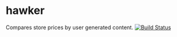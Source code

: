 hawker
======

Compares store prices by user generated content.
[![Build Status](https://travis-ci.org/wnr/hawker.png?branch=master)](https://travis-ci.org/wnr/hawker)